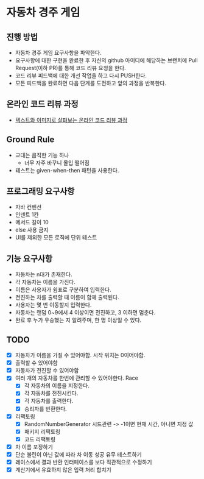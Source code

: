 # 자동차 경주 게임
## 진행 방법
* 자동차 경주 게임 요구사항을 파악한다.
* 요구사항에 대한 구현을 완료한 후 자신의 github 아이디에 해당하는 브랜치에 Pull Request(이하 PR)를 통해 코드 리뷰 요청을 한다.
* 코드 리뷰 피드백에 대한 개선 작업을 하고 다시 PUSH한다.
* 모든 피드백을 완료하면 다음 단계를 도전하고 앞의 과정을 반복한다.

## 온라인 코드 리뷰 과정
* [텍스트와 이미지로 살펴보는 온라인 코드 리뷰 과정](https://github.com/next-step/nextstep-docs/tree/master/codereview)

## Ground Rule
- 교대는 큼직한 기능 하나
  - 너무 자주 바꾸니 몰입 떨어짐
- 테스트는 given-when-then 패턴을 사용한다.

## 프로그래밍 요구사항
- 자바 컨벤션
- 인덴트 1칸
- 메서드 길이 10
- else 사용 금지
- UI를 제외한 모든 로직에 단위 테스트

## 기능 요구사항
- 자동차는 n대가 존재한다.
- 각 자동차는 이름을 가진다.
- 이름은 사용자가 쉼표로 구분하여 입력한다.
- 전진하는 차를 출력할 때 이름이 함께 출력된다.
- 사용자는 몇 번 이동할지 입력한다.
- 자동차는 랜덤 0~9에서 4 이상이면 전진하고, 3 이하면 멈춘다.
- 완료 후 누가 우승했는 지 알려주며, 한 명 이상일 수 있다.

## TODO
- [x] 자동차가 이름을 가질 수 있어야함. 시작 위치는 0이어야함.
- [x] 출력할 수 있어야함
- [x] 자동차가 전진할 수 있어야함
- [x] 여러 개의 자동차를 한번에 관리할 수 있어야한다. Race
  - [x] 각 자동차의 이름을 지정한다.
  - [x] 각 자동차를 전진시킨다.
  - [x] 각 자동차를 출력한다.
  - [x] 승리자를 반환한다.
- [x] 리팩토링
  - [x] RandomNumberGenerator 시드관련 -> -1이면 현재 시간, 아니면 지정 값
  - [x] 패키지 리팩토링
  - [x] 코드 리팩토링
- [x] 차 이름 포장하기
- [x] 단순 불린이 아닌 값에 따라 차 이동 성공 유무 테스트하기
- [x] 레이스에서 결과 반환 인터페이스를 보다 직관적으로 수정하기
- [x] 계산기에서 유효하지 않은 입력 처리 합치기
